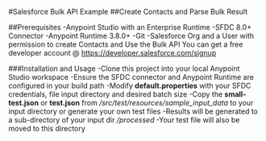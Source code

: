 #Salesforce Bulk API Example
##Create Contacts and Parse Bulk Result

##Prerequisites
-Anypoint Studio with an Enterprise Runtime
-SFDC 8.0+ Connector
-Anypoint Runtime 3.8.0+
-Git
-Salesforce Org and a User with permission to create Contacts and Use the Bulk API
  You can get a free developer account @ https://developer.salesforce.com/signup

###Installation and Usage
-Clone this project into your local Anypoint Studio workspace
-Ensure the SFDC connector and Anypoint Runtime are configured in your build path
-Modify **default.properties** with your SFDC credentials, file input directory and desired batch size
-Copy the **small-test.json** or **test.json** from */src/test/resources/sample_input_data* to your input directory or generate your own test files
-Results will be generated to a sub-directory of your input dir */processed*
-Your test file will also be moved to this directory
